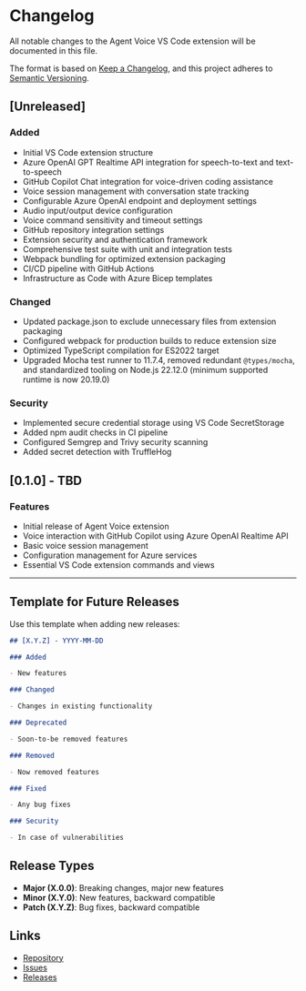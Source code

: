 # Changelog

All notable changes to the Agent Voice VS Code extension will be documented in this file.

The format is based on [Keep a Changelog](https://keepachangelog.com/en/1.0.0/),
and this project adheres to [Semantic Versioning](https://semver.org/spec/v2.0.0.html).

## [Unreleased]

### Added

- Initial VS Code extension structure
- Azure OpenAI GPT Realtime API integration for speech-to-text and text-to-speech
- GitHub Copilot Chat integration for voice-driven coding assistance
- Voice session management with conversation state tracking
- Configurable Azure OpenAI endpoint and deployment settings
- Audio input/output device configuration
- Voice command sensitivity and timeout settings
- GitHub repository integration settings
- Extension security and authentication framework
- Comprehensive test suite with unit and integration tests
- Webpack bundling for optimized extension packaging
- CI/CD pipeline with GitHub Actions
- Infrastructure as Code with Azure Bicep templates

### Changed

- Updated package.json to exclude unnecessary files from extension packaging
- Configured webpack for production builds to reduce extension size
- Optimized TypeScript compilation for ES2022 target
- Upgraded Mocha test runner to 11.7.4, removed redundant `@types/mocha`, and standardized tooling on Node.js 22.12.0 (minimum supported runtime is now 20.19.0)

### Security

- Implemented secure credential storage using VS Code SecretStorage
- Added npm audit checks in CI pipeline
- Configured Semgrep and Trivy security scanning
- Added secret detection with TruffleHog

## [0.1.0] - TBD

### Features

- Initial release of Agent Voice extension
- Voice interaction with GitHub Copilot using Azure OpenAI Realtime API
- Basic voice session management
- Configuration management for Azure services
- Essential VS Code extension commands and views

---

## Template for Future Releases

Use this template when adding new releases:

```markdown
## [X.Y.Z] - YYYY-MM-DD

### Added

- New features

### Changed

- Changes in existing functionality

### Deprecated

- Soon-to-be removed features

### Removed

- Now removed features

### Fixed

- Any bug fixes

### Security

- In case of vulnerabilities
```

## Release Types

- **Major (X.0.0)**: Breaking changes, major new features
- **Minor (X.Y.0)**: New features, backward compatible
- **Patch (X.Y.Z)**: Bug fixes, backward compatible

## Links

- [Repository](https://github.com/PlagueHO/agent-voice)
- [Issues](https://github.com/PlagueHO/agent-voice/issues)
- [Releases](https://github.com/PlagueHO/agent-voice/releases)
